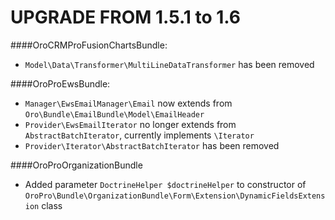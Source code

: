 UPGRADE FROM 1.5.1 to 1.6
=======================

####OroCRMProFusionChartsBundle:
- `Model\Data\Transformer\MultiLineDataTransformer` has been removed


####OroProEwsBundle:
- `Manager\EwsEmailManager\Email` now extends from `Oro\Bundle\EmailBundle\Model\EmailHeader`
- `Provider\EwsEmailIterator` no longer extends from `AbstractBatchIterator`, currently implements `\Iterator`
- `Provider\Iterator\AbstractBatchIterator` has been removed

####OroProOrganizationBundle
- Added parameter `DoctrineHelper $doctrineHelper` to constructor of `OroPro\Bundle\OrganizationBundle\Form\Extension\DynamicFieldsExtension` class
